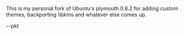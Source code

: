 This is my personal fork of Ubuntu's plymouth 0.8.2
for adding custom themes, backporting libkms and
whatever else comes up.

--pkt
